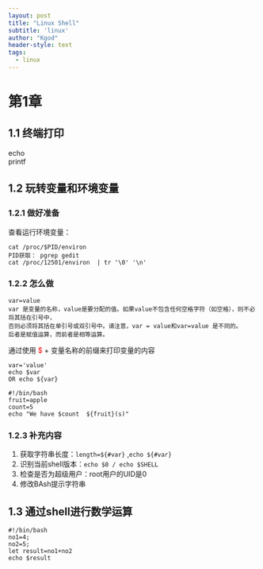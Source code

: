 ```yaml
---
layout: post
title: "Linux Shell"
subtitle: 'linux'
author: "Kgod"
header-style: text
tags:
  - linux
---
```

# 第1章
## 1.1 终端打印
echo  
printf

## 1.2 玩转变量和环境变量
### 1.2.1 做好准备
查看运行环境变量：
```
cat /proc/$PID/environ
PID获取： pgrep gedit
cat /proc/12501/environ  | tr '\0' '\n'
```
### 1.2.2 怎么做
```
var=value  
var 是变量的名称，value是要分配的值。如果value不包含任何空格字符（如空格），则不必将其括在引号中，
否则必须将其括在单引号或双引号中。请注意，var = value和var=value 是不同的。
后者是赋值运算，而前者是相等运算。
```

通过使用 <label style="color:red">$</label> + 变量名称的前缀来打印变量的内容
```
var='value'
echo $var
OR echo ${var} 
```

```
#!/bin/bash
fruit=apple
count=5
echo "We have $count  ${fruit}(s)"
```

### 1.2.3 补充内容
1. 获取字符串长度：`length=${#var}` ,`echo ${#var}`
2. 识别当前shell版本：`echo $0 / echo $SHELL`
3. 检查是否为超级用户：root用户的UID是0
4. 修改BAsh提示字符串

## 1.3 通过shell进行数学运算
```
#!/bin/bash
no1=4;
no2=5;
let result=no1+no2
echo $result
```
































